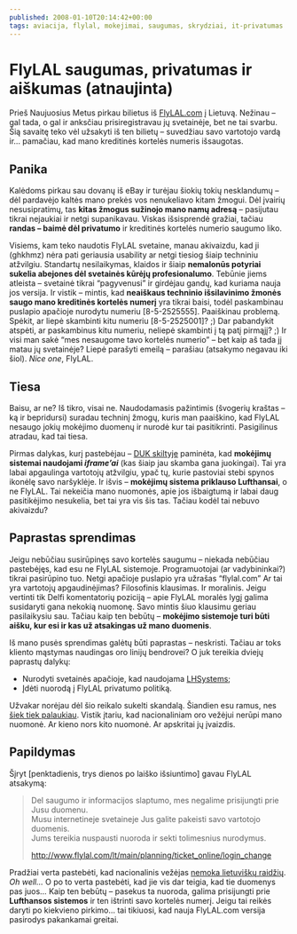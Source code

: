 ```yaml
---
published: 2008-01-10T20:14:42+00:00
tags: aviacija, flylal, mokejimai, saugumas, skrydziai, it-privatumas
---
```


# FlyLAL saugumas, privatumas ir aiškumas (atnaujinta)

<p>Prieš Naujuosius Metus pirkau bilietus iš <a href="http://www.flylal.com">FlyLAL.com</a> į Lietuvą. Nežinau – gal tada, o gal ir anksčiau prisiregistravau jų svetainėje, bet ne tai svarbu. Šią savaitę teko vėl užsakyti iš ten bilietų – suvedžiau savo vartotojo vardą ir… pamačiau, kad mano kreditinės kortelės numeris išsaugotas.<br>
<span id="more-24"></span></p>
<h2>Panika</h2>
<p>Kalėdoms pirkau sau dovanų iš eBay ir turėjau šiokių tokių nesklandumų – dėl pardavėjo kaltės mano prekės vos nenukeliavo kitam žmogui. Dėl įvairių nesusipratimų, tas <strong>kitas žmogus sužinojo mano namų adresą</strong> – pasijutau tikrai nejaukiai ir netgi supanikavau. Viskas išsisprendė gražiai, tačiau <strong>randas – baimė dėl privatumo</strong> ir kreditinės kortelės numerio saugumo liko.</p>
<p>Visiems, kam teko naudotis FlyLAL svetaine, manau akivaizdu, kad ji (ghkhmz) nėra pati geriausia usability ar netgi tiesiog šiaip techniniu atžvilgiu. Standartų nesilaikymas, klaidos ir šiaip <strong>nemalonūs potyriai sukelia abejones dėl svetainės kūrėjų profesionalumo</strong>. Tebūnie jiems atleista – svetainė tikrai “pagyvenusi” ir girdėjau gandų, kad kuriama nauja jos versija. Ir vistik – mintis, kad <strong>neaiškaus techninio išsilavinimo žmonės saugo mano kreditinės kortelės numerį</strong> yra tikrai baisi, todėl paskambinau puslapio apačioje nurodytu numeriu [8-5-2525555]. Paaiškinau problemą. Spėkit, ar liepė skambinti kitu numeriu [8-5-2525001]? ;) Dar pabandykit atspėti, ar paskambinus kitu numeriu, neliepė skambinti į tą patį pirmąjį? ;) Ir visi man sakė “mes nesaugome tavo kortelės numerio” – bet kaip aš tada jį matau jų svetainėje? Liepė parašyti emeilą – parašiau (atsakymo negavau iki šiol). <i>Nice one</i>, FlyLAL.</p>
<h2>Tiesa</h2>
<p>Baisu, ar ne? Iš tikro, visai ne. Naudodamasis pažintimis (švogerių kraštas – ką ir bepridursi) suradau techninį žmogų, kuris man paaiškino, kad FlyLAL nesaugo jokių mokėjimo duomenų ir nurodė kur tai pasitikrinti. Pasigilinus atradau, kad tai tiesa.</p>
<p>Pirmas dalykas, kurį pastebėjau – <a href="http://www.flylal.com/lt/main/planning/ticket_online/faq">DUK skiltyje</a> paminėta, kad <strong>mokėjimų sistemai naudojami <i>iframe’ai</i></strong> (kas šiaip jau skamba gana juokingai). Tai yra labai apgaulinga vartotojų atžvilgiu, ypač tų, kurie pastoviai stebi spynos ikonėlę savo naršyklėje. Ir išvis – <strong>mokėjimų sistema priklauso Lufthansai</strong>, o ne FlyLAL. Tai nekeičia mano nuomonės, apie jos išbaigtumą ir labai daug pasitikėjimo nesukelia, bet tai yra vis šis tas. Tačiau kodėl tai nebuvo akivaizdu?</p>
<h2>Paprastas sprendimas</h2>
<p>Jeigu nebūčiau susirūpinęs savo kortelės saugumu – niekada nebūčiau pastebėjęs, kad esu ne FlyLAL sistemoje. Programuotojai (ar vadybininkai?) tikrai pasirūpino tuo. Netgi apačioje puslapio yra užrašas “flylal.com” Ar tai yra vartotojų apgaudinėjimas? Filosofinis klausimas. Ir moralinis. Jeigu vertinti tik Delfi komentatorių poziciją – apie FlyLAL moralės lygį galima susidaryti gana nekokią nuomonę. Savo mintis šiuo klausimu geriau pasilaikysiu sau. Tačiau kaip ten bebūtų – <strong>mokėjimo sistemoje turi būti aišku, kur esi ir kas už atsakingas už mano duomenis</strong>.</p>
<p>Iš mano pusės sprendimas galėtų būti paprastas – neskristi. Tačiau ar toks kliento mąstymas naudingas oro linijų bendrovei? O juk tereikia dviejų paprastų dalykų:</p>
<ul>
<li>Nurodyti svetainės apačioje, kad naudojama <a href="http://www.lhsystems.com/">LHSystems</a>;</li>
<li>Įdėti nuorodą į FlyLAL privatumo politiką.</li>
</ul>
<p>Užvakar norėjau dėl šio reikalo sukelti skandalą. Šiandien esu ramus, nes <a href="http://www.blogas.lt/JOG/330973/">šiek tiek palaukiau</a>. Vistik įtariu, kad nacionaliniam oro vežėjui nerūpi mano nuomonė. Ar kieno nors kito nuomonė. Ar apskritai jų įvaizdis.</p>
<h2>Papildymas</h2>
<p>Šįryt [penktadienis, trys dienos po laiško išsiuntimo] gavau FlyLAL atsakymą:</p>
<blockquote><p>Del saugumo ir informacijos slaptumo, mes negalime prisijungti prie Jusu duomenu.<br>
Musu internetineje svetaineje Jus galite pakeisti savo vartotojo duomenis.<br>
Jums tereikia nuspausti nuoroda ir sekti tolimesnius nurodymus.</p>
<p><a href="http://www.flylal.com/lt/main/planning/ticket_online/login_change">http://www.flylal.com/lt/main/planning/ticket_online/login_change</a>
</p>
</blockquote>
<p>Pradžiai verta pastebėti, kad nacionalinis vežėjas <a href="http://www.tikra.info/blog/pastebejimai/isbandymas-mobiliojo-rysio-operatoriu-konsultantams/">nemoka lietuviškų raidžių</a>. <i>Oh well…</i> O po to verta pastebėti, kad jie vis dar teigia, kad tie duomenys pas juos… Kaip ten bebūtų – pasekus ta nuoroda, galima prisijungti prie <strong>Lufthansos sistemos</strong> ir ten ištrinti savo kortelės numerį. Jeigu tai reikės daryti po kiekvieno pirkimo… tai tikiuosi, kad nauja FlyLAL.com versija pasirodys pakankamai greitai.</p>